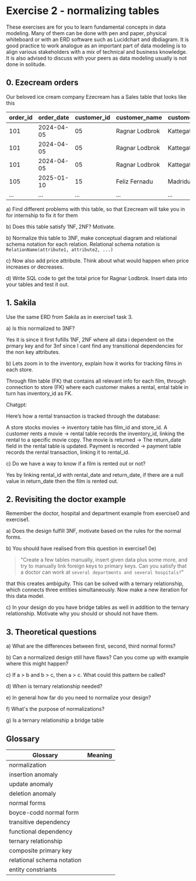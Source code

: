 # Exercise 2 - normalizing tables

These exercises are for you to learn fundamental concepts in data modeling. Many of them can be done with pen and paper, physical whiteboard or with an ERD software such as Lucidchart and dbdiagram. It is good practice to work analogue as an important part of data modeling is to align various stakeholders with a mix of technical and business knowledge. It is also advised to discuss with your peers as data modeling usually is not done in solitude.

## 0. Ezecream orders

Our beloved ice cream company Ezecream has a Sales table that looks like this

| order_id | order_date | customer_id | customer_name  | customer_address | product_id | product_name | quantity |
| -------- | ---------- | ----------- | -------------- | ---------------- | ---------- | ------------ | -------- |
| 101      | 2024-04-05 | 05          | Ragnar Lodbrok | Kattegatt 3      | 3          | Blåbärsmagi  | 20       |
| 101      | 2024-04-05 | 05          | Ragnar Lodbrok | Kattegatt 3      | 5          | Lakritsdröm  | 15       |
| 101      | 2024-04-05 | 05          | Ragnar Lodbrok | Kattegatt 3      | 1          | Lichipichi   | 35       |
| 105      | 2025-01-10 | 15          | Feliz Fernadu  | Madridugatan 2   | 8          | Gitlass      | 30       |
| ...      | ...        | ...         | ...            | ...              | ...        | ...          | ...      |

a) Find different problems with this table, so that Ezecream will take you in for internship to fix it for them

b) Does this table satisfy 1NF, 2NF? Motivate.

b) Normalize this table to 3NF, make conceptual diagram and relational schema notation for each relation. Relational schema notation is `RelationName(attribute1, attribute2, ...)`

c) Now also add price attribute. Think about what would happen when price increases or decreases.

d) Write SQL code to get the total price for Ragnar Lodbrok. Insert data into your tables and test it out.

## 1. Sakila

Use the same ERD from Sakila as in exercise1 task 3.

a) Is this normalized to 3NF?

Yes it is since it first fufills 1NF, 2NF where all data i dependent on the prmary key and for 3nf since I cant find any transitional dependencies for the non key attributes. 

b) Lets zoom in to the inventory, explain how it works for tracking films in each store.

Through film table (FK) that contains all relevant info for each film, through connection to store (FK) where each customer makes a rental, ental  table in turn has inventory_id as FK.  

Chatgpt: 

Here’s how a rental transaction is tracked through the database:

A store stocks movies → inventory table has film_id and store_id.
A customer rents a movie → rental table records the inventory_id, linking the rental to a specific movie copy.
The movie is returned → The return_date field in the rental table is updated.
Payment is recorded → payment table records the rental transaction, linking it to rental_id.

c) Do we have a way to know if a film is rented out or not?

Yes by linking rental_id with rental_date and return_date, if there are a null value in return_date then the film is rented out. 

## 2. Revisiting the doctor example

Remember the doctor, hospital and department example from exercise0 and exercise1.

a) Does the design fulfill 3NF, motivate based on the rules for the normal forms.

b) You should have realised from this question in exercise1 0e)

> "Create a few tables manually, insert given data plus some more, and try to manually link foreign keys to primary keys. Can you satisfy that a doctor can work at `several departments and several hospitals?`"

that this creates ambiguity. This can be solved with a ternary relationship, which connects three entities simultaneously. Now make a new iteration for this data model.

c) In your design do you have bridge tables as well in addition to the ternary relationship. Motivate why you should or should not have them.

## 3. Theoretical questions

a) What are the differences between first, second, third normal forms?

b) Can a normalized design still have flaws? Can you come up with example where this might happen?

c) If a > b and b > c, then a > c. What could this pattern be called?

d) When is ternary relationship needed?

e) In general how far do you need to normalize your design?

f) What's the purpose of normalizations?

g) Is a ternary relationship a bridge table

## Glossary

| Glossary                   | Meaning |
| -------------------------- | ------- |
| normalization              |         |
| insertion anomaly          |         |
| update anomaly             |         |
| deletion anomaly           |         |
| normal forms               |         |
| boyce-codd normal form     |         |
| transitive dependency      |         |
| functional dependency      |         |
| ternary relationship       |         |
| composite primary key      |         |
| relational schema notation |         |
| entity constriants         |         |

